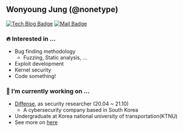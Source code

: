 ## Wonyoung Jung (@nonetype)

[![Tech Blog Badge](https://img.shields.io/badge/-Tech%20blog-black?style=flat-square&logo=github&link=https://nonetype.github.io/)](https://nonetype.github.io/)
[![Mail Badge](https://img.shields.io/badge/-Contact-black?style=flat-square&logo=Minutemailer)](mailto:exploit@kakao.com)
<!--[![Hits](https://hits.seeyoufarm.com/api/count/incr/badge.svg?url=https%3A%2F%2Fgithub.com%2Fnonetype&count_bg=%233D69C8&title_bg=%23555555&icon=github.svg&icon_color=%23E7E7E7&title=hits&edge_flat=true)](https://hits.seeyoufarm.com)-->

### 🔥 Interested in ...
- Bug finding methodology
  - Fuzzing, Static analysis, ...
- Exploit development
- Kernel security
- Code something!

### 🔭 I’m currently working on ...
- [Diffense](https://diffense.com/), as security researcher (20.04 ~ 21.10)
  - A cybersecurity company based in South Korea
- Undergraduate at Korea national university of transportation(KTNU)
- See more on [here](https://nonetype.kr/about/)


<!--[![nonetype's github stats](https://github-readme-stats.vercel.app/api?username=nonetype)](https://github.com/anuraghazra/github-readme-stats)-->
<!--[![Solved.ac](http://mazassumnida.wtf/api/v2/generate_badge?boj=nonetype)](https://solved.ac/nonetype)-->
